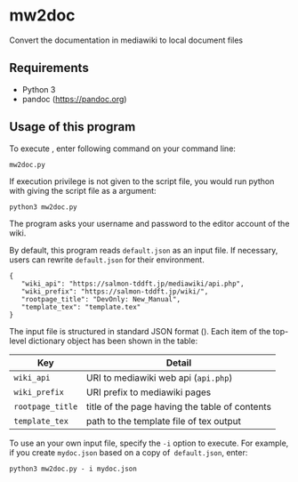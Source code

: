 # mw2doc
Convert the documentation in mediawiki to local document files

## Requirements
* Python 3
* pandoc (https://pandoc.org)

## Usage of this program

To execute , enter following command on your command line:
```
mw2doc.py
```
If execution privilege is not given to the script file, you would run python with giving the script file as a argument:
```
python3 mw2doc.py
```
The program asks your username and password to the editor account of the wiki.

By default, this program reads `default.json` as an input file.
If necessary, users can rewrite `default.json` for their environment.
```
{
   "wiki_api": "https://salmon-tddft.jp/mediawiki/api.php",
   "wiki_prefix": "https://salmon-tddft.jp/wiki/",
   "rootpage_title": "DevOnly: New_Manual",
   "template_tex": "template.tex"
}
```
The input file is structured in standard JSON format ().
Each item of the top-level dictionary object has been shown in the table:

| Key        | Detail           | 
| ------------- | ------------- | 
| `wiki_api` | URI to mediawiki web api (`api.php`) | 
| `wiki_prefix` | URI prefix to mediawiki pages | 
| `rootpage_title` | title of the page having the table of contents | 
| `template_tex` | path to the template file of tex output |
 
To use an your own input file, specify the `-i` option to execute.
For example, if you create `mydoc.json` based on a copy of` default.json`, enter:
```
python3 mw2doc.py - i mydoc.json
```
